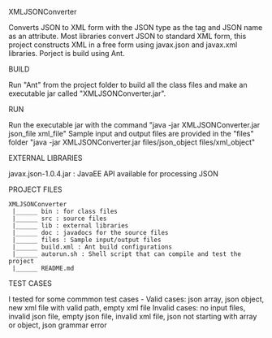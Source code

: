 XMLJSONConverter

Converts JSON to XML form with the JSON type as the tag and JSON name as an attribute.
Most libraries convert JSON to standard XML form, this project constructs XML in a free form using javax.json and javax.xml libraries.
Porject is build using Ant.
 
BUILD

Run "Ant" from the project folder to build all the class files and 
make an executable jar called "XMLJSONConverter.jar". 

RUN

Run the executable jar with the command 
"java -jar XMLJSONConverter.jar json_file xml_file"
Sample input and output files are provided in the "files" folder
"java -jar XMLJSONConverter.jar files/json_object files/xml_object"

EXTERNAL LIBRARIES

javax.json-1.0.4.jar : JavaEE API available for processing JSON

PROJECT FILES

	XMLJSONConverter
	 |______ bin : for class files
	 |______ src : source files
	 |______ lib : external libraries
	 |______ doc : javadocs for the source files
	 |______ files : Sample input/output files
	 |______ build.xml : Ant build configurations
	 |______ autorun.sh : Shell script that can compile and test the project 
	 |______ README.md


TEST CASES

I tested for some commmon test cases - 
Valid cases: json array, json object, new xml file with valid path, empty xml file
Invalid cases: no input files, invalid json file, empty json file, invalid xml file, json not starting with array or object, json grammar error


